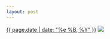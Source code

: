```yaml
---
layout: post
---
```


<p>
  <time><a href="/439">{{ page.date | date: "%e %B, %Y" }}</a></time>
  <a href="/439"><img src="{{ site.assets_url }}/439-640.jpg" srcset="{{ site.assets_url }}/439-1280.jpg 1280w, {{ site.assets_url }}/439-960.jpg 960w, {{ site.assets_url }}/439-640.jpg 640w, {{ site.assets_url }}/439-320.jpg 320w" sizes="(min-width: 700px) 50vw, calc(100vw - 2rem)" /></a>
</p>
